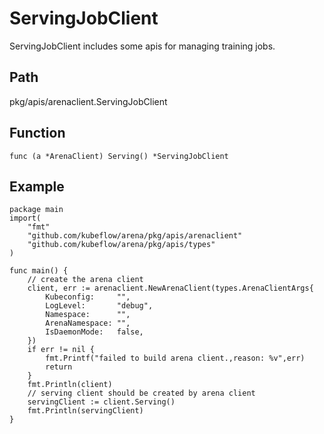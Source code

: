 # ServingJobClient

ServingJobClient includes some apis for managing training jobs.

## Path

pkg/apis/arenaclient.ServingJobClient

## Function

	func (a *ArenaClient) Serving() *ServingJobClient

## Example

	package main
	import(
		"fmt"
		"github.com/kubeflow/arena/pkg/apis/arenaclient"
		"github.com/kubeflow/arena/pkg/apis/types"
	)

	func main() {
		// create the arena client
		client, err := arenaclient.NewArenaClient(types.ArenaClientArgs{
			Kubeconfig:     "",
			LogLevel:      	"debug",
			Namespace:      "",
			ArenaNamespace: "",
			IsDaemonMode:   false,
		})
		if err != nil {
			fmt.Printf("failed to build arena client.,reason: %v",err)
			return
		}
		fmt.Println(client)
		// serving client should be created by arena client
		servingClient := client.Serving()
		fmt.Println(servingClient)
	}
